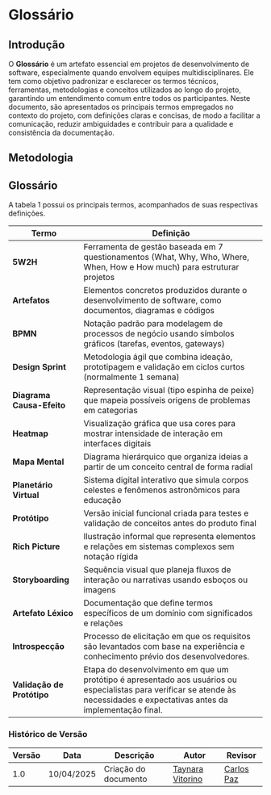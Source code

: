 # Glossário

## Introdução

O **Glossário** é um artefato essencial em projetos de desenvolvimento de software, especialmente quando envolvem equipes multidisciplinares. Ele tem como objetivo padronizar e esclarecer os termos técnicos, ferramentas, metodologias e conceitos utilizados ao longo do projeto, garantindo um entendimento comum entre todos os participantes.
Neste documento, são apresentados os principais termos empregados no contexto do projeto, com definições claras e concisas, de modo a facilitar a comunicação, reduzir ambiguidades e contribuir para a qualidade e consistência da documentação.

## Metodologia

## Glossário

A tabela 1 possui os principais termos, acompanhados de suas respectivas definições.

| Termo | Definição |
|-------|-----------|
| **5W2H** | Ferramenta de gestão baseada em 7 questionamentos (What, Why, Who, Where, When, How e How much) para estruturar projetos |
| **Artefatos** | Elementos concretos produzidos durante o desenvolvimento de software, como documentos, diagramas e códigos |
| **BPMN** | Notação padrão para modelagem de processos de negócio usando símbolos gráficos (tarefas, eventos, gateways) |
| **Design Sprint** | Metodologia ágil que combina ideação, prototipagem e validação em ciclos curtos (normalmente 1 semana) |
| **Diagrama Causa-Efeito** | Representação visual (tipo espinha de peixe) que mapeia possíveis origens de problemas em categorias |
| **Heatmap** | Visualização gráfica que usa cores para mostrar intensidade de interação em interfaces digitais |
| **Mapa Mental** | Diagrama hierárquico que organiza ideias a partir de um conceito central de forma radial |
| **Planetário Virtual** | Sistema digital interativo que simula corpos celestes e fenômenos astronômicos para educação |
| **Protótipo** | Versão inicial funcional criada para testes e validação de conceitos antes do produto final |
| **Rich Picture** | Ilustração informal que representa elementos e relações em sistemas complexos sem notação rígida |
| **Storyboarding** | Sequência visual que planeja fluxos de interação ou narrativas usando esboços ou imagens |
| **Artefato Léxico** | Documentação que define termos específicos de um domínio com significados e relações |
| **Introspecção**  | Processo de elicitação em que os requisitos são levantados com base na experiência e conhecimento prévio dos desenvolvedores. |
| **Validação de Protótipo** |	Etapa do desenvolvimento em que um protótipo é apresentado aos usuários ou especialistas para verificar se atende às necessidades e expectativas antes da implementação final. |

### **Histórico de Versão**

| Versão | Data       | Descrição                                      | Autor               | Revisor            |
|--------|------------|------------------------------------------------|---------------------|--------------------|
| 1.0    | 10/04/2025 | Criação do documento | [Taynara Vitorino](https://github.com/taybalau)          |  [Carlos Paz](https://github.com/dudupaz)  |